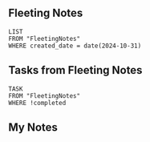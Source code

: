 
## Fleeting Notes
```dataview
LIST
FROM "FleetingNotes"
WHERE created_date = date(2024-10-31) 
```

## Tasks from Fleeting Notes
```dataview
TASK
FROM "FleetingNotes"
WHERE !completed
```

## My Notes
